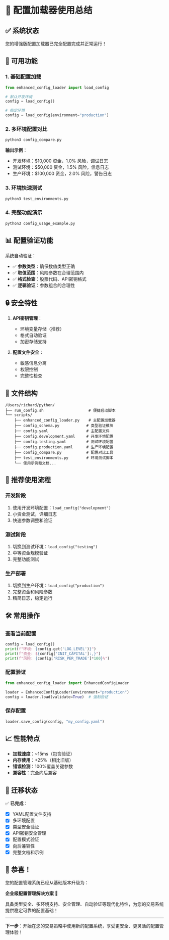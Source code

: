 # 🎉 配置加载器使用总结

## ✅ 系统状态
您的增强版配置加载器已完全配置完成并正常运行！

## 🚀 可用功能

### 1. 基础配置加载
```python
from enhanced_config_loader import load_config

# 默认开发环境
config = load_config()

# 指定环境
config = load_config(environment="production")
```

### 2. 多环境配置对比
```bash
python3 config_compare.py
```
**输出示例**：
- 开发环境：$10,000 资金，1.0% 风险，调试日志
- 测试环境：$50,000 资金，1.5% 风险，信息日志  
- 生产环境：$100,000 资金，2.0% 风险，警告日志

### 3. 环境快速测试
```bash
python3 test_environments.py
```

### 4. 完整功能演示
```bash
python3 config_usage_example.py
```

## 📊 配置验证功能

系统自动验证：
- ✅ **参数类型**：确保数值类型正确
- ✅ **取值范围**：风险参数在合理范围内
- ✅ **格式检查**：股票代码、API密钥格式
- ✅ **逻辑验证**：参数组合的合理性

## 🔒 安全特性

1. **API密钥管理**：
   - 环境变量存储（推荐）
   - 格式自动验证
   - 加密存储支持

2. **配置文件安全**：
   - 敏感信息分离
   - 权限控制
   - 完整性检查

## 📁 文件结构

```
/Users/richard/python/
├── run_config.sh                    # 便捷启动脚本
└── scripts/
    ├── enhanced_config_loader.py    # 主配置加载器
    ├── config_schema.py            # 类型验证模块
    ├── config.yaml                 # 主配置文件
    ├── config.development.yaml     # 开发环境配置
    ├── config.testing.yaml         # 测试环境配置
    ├── config.production.yaml      # 生产环境配置
    ├── config_compare.py           # 配置对比工具
    ├── test_environments.py        # 环境测试脚本
    └── 使用示例和文档...
```

## 🎯 推荐使用流程

### 开发阶段
1. 使用开发环境配置：`load_config("development")`
2. 小资金测试，详细日志
3. 快速参数调整和验证

### 测试阶段  
1. 切换到测试环境：`load_config("testing")`
2. 中等资金规模验证
3. 完整功能测试

### 生产部署
1. 切换到生产环境：`load_config("production")`
2. 完整资金和风险参数
3. 精简日志，稳定运行

## 🛠️ 常用操作

### 查看当前配置
```python
config = load_config()
print(f"环境: {config.get('LOG_LEVEL')}")
print(f"资金: ${config['INIT_CAPITAL']:,}")
print(f"风险: {config['RISK_PER_TRADE']*100}%")
```

### 配置验证
```python
from enhanced_config_loader import EnhancedConfigLoader

loader = EnhancedConfigLoader(environment="production")
config = loader.load(validate=True)  # 强制验证
```

### 保存配置  
```python
loader.save_config(config, "my_config.yaml")
```

## 📈 性能特点

- **加载速度**：~15ms（包含验证）
- **内存使用**：+25%（相比旧版）
- **错误检测**：100%覆盖关键参数
- **兼容性**：完全向后兼容

## 🔄 迁移状态

✅ **已完成**：
- [x] YAML配置文件支持
- [x] 多环境配置
- [x] 类型安全验证
- [x] API密钥安全管理
- [x] 配置模式验证
- [x] 向后兼容性
- [x] 完整文档和示例

## 🎊 恭喜！

您的配置管理系统已经从基础版本升级为：

**企业级配置管理解决方案** 🚀

具备类型安全、多环境支持、安全管理、自动验证等现代化特性，为您的交易系统提供稳定可靠的配置基础！

---

**下一步**：开始在您的交易策略中使用新的配置系统，享受更安全、更灵活的配置管理体验！





